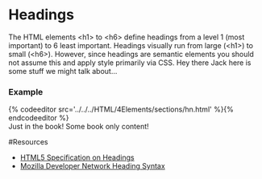 # Headings

The HTML elements &lt;h1&gt; to &lt;h6&gt; define headings from a level 1 (most important) to 6 least important.  Headings visually run from large (&lt;h1&gt;) to small (&lt;h6&gt;). However, since headings are semantic elements you should not assume this and apply style primarily via CSS. Hey there Jack here is some stuff we might talk about...

<section data-markdown data-render="slide">
<script type="text/template"> 
   #Headings
   
   * 6 levels of headings &lt;h1&gt; - &lt;h6&gt;
   * Semantic Block Elements
   * Generally render from large to small
   
</script>
</section>

<section>
  <h3>Example</h3>
  {% codeeditor src='../../../HTML/4Elements/sections/hn.html' %}{% endcodeeditor %}
</section>

<section data-render="book">
  Just in the book!  Some book only content!
</section>


#Resources

* [HTML5 Specification on Headings](https://www.w3.org/TR/html5/sections.html#the-h1,-h2,-h3,-h4,-h5,-and-h6-elements)
* [Mozilla Developer Network Heading Syntax](https://developer.mozilla.org/en-US/docs/Web/HTML/Element/Heading_Elements)


